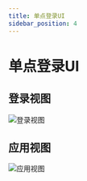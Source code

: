 ```yaml
---
title: 单点登录UI
sidebar_position: 4
---
```

# 单点登录UI

## 登录视图


![登录视图](/images/maxkey_login.png)


## 应用视图


![应用视图](/images/maxkey_index.png)
